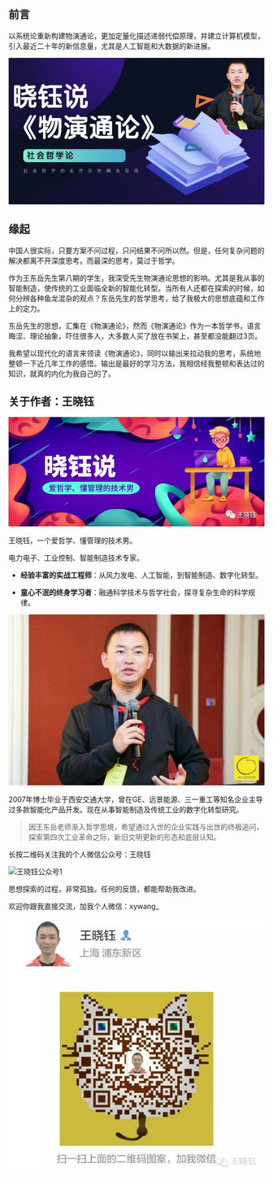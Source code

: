## 前言

以系统论重新构建物演通论，更加定量化描述递弱代偿原理，并建立计算机模型，引入最近二十年的新信息量，尤其是人工智能和大数据的新进展。

![cover](cover.jpg)

## 缘起

中国人很实际，只要方案不问过程，只问结果不问所以然。但是，任何复杂问题的解决都离不开深度思考。而最深的思考，莫过于哲学。

作为王东岳先生第八期的学生，我深受先生物演通论思想的影响。尤其是我从事的智能制造，使传统的工业面临全新的智能化转型。当所有人还都在探索的时候，如何分辨各种鱼龙混杂的观点？东岳先生的哲学思考，给了我极大的思想底蕴和工作上的定力。

东岳先生的思想，汇集在《物演通论》，然而《物演通论》作为一本哲学书，语言晦涩、理论抽象，吓住很多人，大多数人买了放在书架上，甚至都没能翻过3页。

我希望以现代化的语言来领读《物演通论》，同时以输出来拉动我的思考，系统地整顿一下近几年工作的感悟。输出是最好的学习方法，我相信经我整顿和表达过的知识，就真的内化为我自己的了。

## 关于作者：王晓钰

![签名档1](README/签名档1.jpg)

王晓钰，一个爱哲学、懂管理的技术男。

电力电子、工业控制、智能制造技术专家。

- **经验丰富的实战工程师**：从风力发电、人工智能，到智能制造、数字化转型。

- **童心不泯的终身学习者**：融通科学技术与哲学社会，探寻复杂生命的科学规律。

![xywang](README/xywang.jpg)

2007年博士毕业于西安交通大学，曾在GE、远景能源、三一重工等知名企业主导过多款智能化产品开发。现在从事智能制造及传统工业的数字化转型研究。

> 因王东岳老师渐入哲学思境，希望通过入世的企业实践与出世的终极追问，探索第四次工业革命之际，新旧文明更新的形态和底层认知。

长按二维码关注我的个人微信公众号：王晓钰

![王晓钰公众号1](README/王晓钰公众号1.png)

思想探索的过程，非常孤独。任何的反馈，都能帮助我改进。

欢迎你跟我直接交流，加我个人微信：xywang_

![王晓钰微信号](README/王晓钰微信号.png)